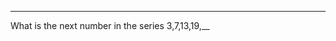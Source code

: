 

---------
What is the next number in the series 3,7,13,19,__

<!-- Answer:- Prime numbers from 3  are 3, 5, 7, 11, 13, 17, 19, 23, 29 

3, 7, 13, 19, 29
Answer is 29 -->